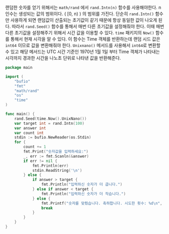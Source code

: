 랜덤한 숫자를 얻기 위해서는 `math/rand` 에서 `rand.Intn(n)` 함수를 사용해야한다. n 인수는 생성되는 값의 범위이다. ( \[0, n) ) 의 범위를 가진다. 단순히 `rand.Intn()` 함수만 사용하게 되면 랜덤값이 산출되는 초기값이 같기 때문에 항상 동일한 값이 나오게 된다. 따라서 `rand.Seed()` 함수를 통해서 매번 다른 초기값을 설정해줘야 한다. 
이때 매번 다른 초기값을 설정해주기 위해서 시간 값을 이용할 수 있다. `time` 패키지의 `Now()` 함수를 통해서 현재 시각을 알 수 있다. 이 함수는 Time 객체를 반환하는데 랜덤 시드 값은 `int64` 이므로 값을 변환해줘야 한다. `Unixnano()` 메서드를 사용해서 `int64`로 변환할 수 있고 해당 메서드는 UTC 시간 기준인 1970년 1월 1일 부터 Time 객체가 나타내는 시각까지 경과한 시간을 나노초 단위로 나타낸 값을 반환해준다. 

```go
package main

import (
	"bufio"
	"fmt"
	"math/rand"
	"os"
	"time"
)

func main() {
	rand.Seed(time.Now().UnixNano())
	var target int = rand.Intn(100)
	var answer int
	var count int
	stdin := bufio.NewReader(os.Stdin)
	for {
		count += 1
		fmt.Print("숫자값을 입력하세요:")
		_, err := fmt.Scanln(&answer)
		if err != nil {
			fmt.Println(err)
			stdin.ReadString('\n')
		} else {
			if answer > target {
				fmt.Println("입력하신 숫자가 더 큽니다.")
			} else if answer < target {
				fmt.Println("입력하신 숫자가 더 작습니다.")
			} else {
				fmt.Printf("숫자를 맞췄습니다. 축하합니다. 시도한 횟수: %d\n", count)
				break
			}
		}
	}
}
```

